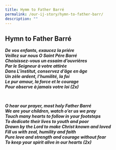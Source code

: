 ```yaml
---
title: Hymm to Father Barré
permalink: /our-ij-story/hymn-to-father-barr/
description: ""
---
```



## Hymn to Father Barré

**_De vos enfants, exaucez la priére_**<br>
**_Veillez sur nous O Saint Pére Barré_**<br>
**_Choisissez-vous un essaim d’ouvrières_**<br>
**_Par le Seigneur à votre attirée_**<br>
**_Dans L’institut, conservez d’âge en âge_**<br>
**_Un zèle ardent, l’humilité, la foi_**<br>
**_Le pur amour, la force et le courage_**<br>
**_Pour observe à jamais votre loi (2x)_**

<br> 

  

**_O hear our prayer, most holy Father Barré_**<br>
**_We are your children, watch o’er us we pray_**<br>
**_Touch many hearts to follow in your footsteps_**<br>
**_To dedicate their lives to youth and poor_**<br>
**_Drawn by the Lord to make Christ known and loved_**<br>
**_Fill us with zeal, humility and faith_**<br>
**_Pure love and strength and courage without fear_**<br>
**_To keep your spirit alive in our hearts (2x)_**